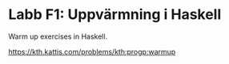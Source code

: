 # Labb F1: Uppvärmning i Haskell 

Warm up exercises in Haskell. 

https://kth.kattis.com/problems/kth:progp:warmup